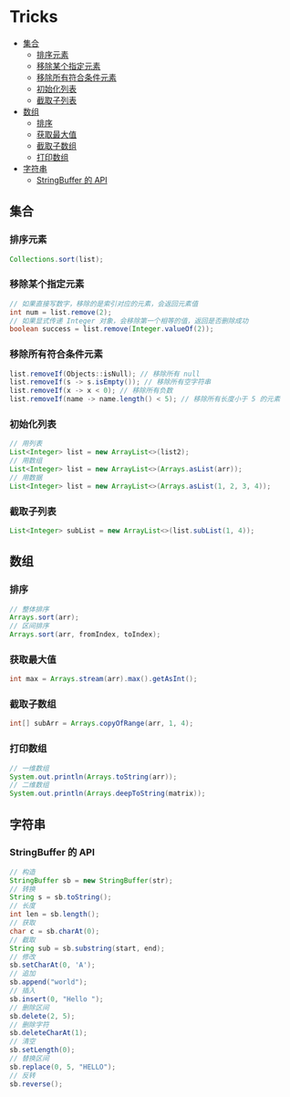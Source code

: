 # Tricks



   * [集合](#集合)
      * [排序元素](#排序元素)
      * [移除某个指定元素](#移除某个指定元素)
      * [移除所有符合条件元素](#移除所有符合条件元素)
      * [初始化列表](#初始化列表)
      * [截取子列表](#截取子列表)
   * [数组](#数组)
      * [排序](#排序)
      * [获取最大值](#获取最大值)
      * [截取子数组](#截取子数组)
      * [打印数组](#打印数组)
   * [字符串](#字符串)
      * [StringBuffer 的 API](#stringbuffer-的-api)



## 集合

### 排序元素

```java
Collections.sort(list);
```

### 移除某个指定元素

```java
// 如果直接写数字，移除的是索引对应的元素，会返回元素值
int num = list.remove(2); 
// 如果显式传递 Integer 对象，会移除第一个相等的值，返回是否删除成功
boolean success = list.remove(Integer.valueOf(2));
```

### 移除所有符合条件元素

```java
list.removeIf(Objects::isNull); // 移除所有 null
list.removeIf(s -> s.isEmpty()); // 移除所有空字符串
list.removeIf(x -> x < 0); // 移除所有负数
list.removeIf(name -> name.length() < 5); // 移除所有长度小于 5 的元素
```

### 初始化列表

```java
// 用列表
List<Integer> list = new ArrayList<>(list2);
// 用数组
List<Integer> list = new ArrayList<>(Arrays.asList(arr));
// 用数据
List<Integer> list = new ArrayList<>(Arrays.asList(1, 2, 3, 4));
```

### 截取子列表

```java
List<Integer> subList = new ArrayList<>(list.subList(1, 4));
```



## 数组

### 排序

```java
// 整体排序
Arrays.sort(arr);
// 区间排序
Arrays.sort(arr, fromIndex, toIndex);
```

### 获取最大值

```java
int max = Arrays.stream(arr).max().getAsInt();
```

### 截取子数组

```java
int[] subArr = Arrays.copyOfRange(arr, 1, 4);
```

### 打印数组

```java
// 一维数组
System.out.println(Arrays.toString(arr));
// 二维数组
System.out.println(Arrays.deepToString(matrix));
```



## 字符串

### StringBuffer 的 API

```java
// 构造
StringBuffer sb = new StringBuffer(str);
// 转换
String s = sb.toString(); 
// 长度
int len = sb.length();  
// 获取
char c = sb.charAt(0);   
// 截取
String sub = sb.substring(start, end);
// 修改
sb.setCharAt(0, 'A');   
// 追加
sb.append("world"); 
// 插入
sb.insert(0, "Hello "); 
// 删除区间
sb.delete(2, 5); 
// 删除字符
sb.deleteCharAt(1); 
// 清空
sb.setLength(0);
// 替换区间
sb.replace(0, 5, "HELLO");
// 反转
sb.reverse();
```
